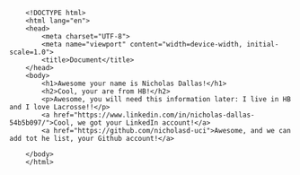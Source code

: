 
        <!DOCTYPE html>
        <html lang="en">
        <head>
            <meta charset="UTF-8">
            <meta name="viewport" content="width=device-width, initial-scale=1.0">
            <title>Document</title>
        </head>
        <body>
            <h1>Awesome your name is Nicholas Dallas!</h1>
            <h2>Cool, your are from HB!</h2>
            <p>Awesome, you will need this information later: I live in HB and I love Lacrosse!!</p>
            <a href="https://www.linkedin.com/in/nicholas-dallas-54b5b097/">Cool, we got your LinkedIn account!</a>
            <a href="https://github.com/nicholasd-uci">Awesome, and we can add tot he list, your Github account!</a>
            
        </body>
        </html>
    